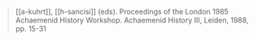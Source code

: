 >  [[a-kuhrt]], [[h-sancisi]] (eds). Proceedings of the London 1985 Achaemenid History Workshop. Achaemenid History III, Leiden, 1988, pp. 15-31